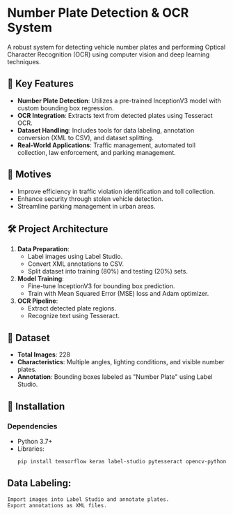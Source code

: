 # Number Plate Detection & OCR System

A robust system for detecting vehicle number plates and performing Optical Character Recognition (OCR) using computer vision and deep learning techniques.

## 📌 Key Features
- **Number Plate Detection**: Utilizes a pre-trained InceptionV3 model with custom bounding box regression.
- **OCR Integration**: Extracts text from detected plates using Tesseract OCR.
- **Dataset Handling**: Includes tools for data labeling, annotation conversion (XML to CSV), and dataset splitting.
- **Real-World Applications**: Traffic management, automated toll collection, law enforcement, and parking management.

## 🚀 Motives
- Improve efficiency in traffic violation identification and toll collection.
- Enhance security through stolen vehicle detection.
- Streamline parking management in urban areas.

## 🛠️ Project Architecture
1. **Data Preparation**:
   - Label images using Label Studio.
   - Convert XML annotations to CSV.
   - Split dataset into training (80%) and testing (20%) sets.
2. **Model Training**:
   - Fine-tune InceptionV3 for bounding box prediction.
   - Train with Mean Squared Error (MSE) loss and Adam optimizer.
3. **OCR Pipeline**:
   - Extract detected plate regions.
   - Recognize text using Tesseract.

## 📂 Dataset
- **Total Images**: 228
- **Characteristics**: Multiple angles, lighting conditions, and visible number plates.
- **Annotation**: Bounding boxes labeled as "Number Plate" using Label Studio.

## 🔧 Installation
### Dependencies
- Python 3.7+
- Libraries:
  ```bash
  pip install tensorflow keras label-studio pytesseract opencv-python pandas scikit-learn
  ```

## Data Labeling:
```bash
Import images into Label Studio and annotate plates.
Export annotations as XML files.
```

  
